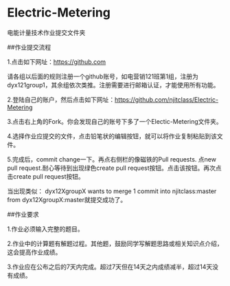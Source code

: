 # Electric-Metering

电能计量技术作业提交文件夹

##作业提交流程

1.点击如下网址：https://github.com 

请各组以后面的规则注册一个github账号，如电营销121班第1组，注册为dyx121group1，其余组依次类推。注册需要进行邮箱认证，才能使用所有功能。

2.登陆自己的账户，然后点击如下网址：https://github.com/njitclass/Electric-Metering

3.点击右上角的Fork。你会发现自己的账号下多了一个Electic-Metering文件夹。

4.选择作业应提交的文件，点击铅笔状的编辑按钮，就可以将作业复制粘贴到该文件。

5.完成后，commit change一下。再点右侧栏的像磁铁的Pull requests. 点new pull request.耐心等待到出现绿色create pull request按钮。点击该按钮。再次点击create pull request按钮。

当出现类似：
dyx12XgroupX  wants to merge 1 commit into njitclass:master from dyx12XgroupX:master就提交成功了。

##作业要求

1.作业必须输入完整的题目。

2.作业中的计算题有解题过程。其他题，鼓励同学写解题思路或相关知识点介绍，这会提高作业成绩。

3.作业应在公布之后的7天内完成。超过7天但在14天之内成绩减半，超过14天没有成绩。
 
 
